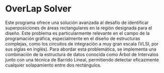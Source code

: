 # OverLap Solver
Este programa ofrece una solución avanzada al desafío de identificar superposiciones de áreas rectangulares en la región designada para el diseño. Este problema es particularmente relevante en el campo de la programación gráfica, especialmente en el diseño de estructuras complejas, como los circuitos de integración a muy gran escala (VLSI, por sus siglas en inglés). Para abordar esta problemática, se implementa una combinación de la estructura de datos conocida como Árbol de Intervalos junto con una técnica de Barrido Lineal, permitiendo detectar eficazmente cualquier solapamiento entre dos rectángulos.